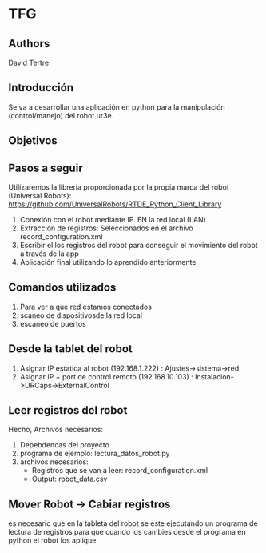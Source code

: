 # TFG

## Authors

David Tertre


## Introducción 

Se va a desarrollar una aplicación en python para la manipulación (control/manejo) del robot ur3e.


## Objetivos


## Pasos a seguir

Utilizaremos la libreria proporcionada por la propia marca del robot (Universal Robots): https://github.com/UniversalRobots/RTDE_Python_Client_Library

1. Conexión con el robot mediante IP. EN la red local (LAN)
2. Extracción de registros: Seleccionados en el archivo record_configuration.xml
3. Escribir el los registros del robot para conseguir el movimiento del robot a través de la app
4. Aplicación final utilizando lo aprendido anteriormente


## Comandos utilizados

1. Para ver a que red estamos conectados
2. scaneo de dispositivosde la red local
3. escaneo de puertos


## Desde la tablet del robot

1. Asignar IP estatica al robot (192.168.1.222) : Ajustes->sistema->red
2. Asignar IP + port de control remoto (192.168.10.103) : Instalacion->URCaps->ExternalControl



## Leer registros del robot

Hecho,
Archivos necesarios:
1. Depebdencas del proyecto
2. programa de ejemplo: lectura_datos_robot.py
3. archivos necesarios: 
	- Registros que se van a leer: record_configuration.xml
	- Output: robot_data.csv
	
## Mover Robot -> Cabiar registros
es necesario que en la tableta del robot se este ejecutando un programa de lectura de registros para que cuando los cambies desde el programa en python el robot los aplique



